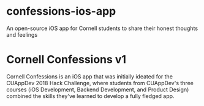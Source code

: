 # confessions-ios-app
An open-source iOS app for Cornell students to share their honest thoughts and feelings

# Cornell Confessions v1
Cornell Confessions is an iOS app that was initially ideated for the CUAppDev 2018 Hack Challenge, where students
from CUAppDev's three courses (iOS Development, Backend Development, and Product Design) combined the skills they've
learned to develop a fully fledged app. 

